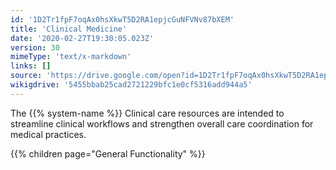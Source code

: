 ```yaml
---
id: '1D2Tr1fpF7oqAx0hsXkwT5D2RA1epjcGuNFVNv87bXEM'
title: 'Clinical Medicine'
date: '2020-02-27T19:30:05.023Z'
version: 30
mimeType: 'text/x-markdown'
links: []
source: 'https://drive.google.com/open?id=1D2Tr1fpF7oqAx0hsXkwT5D2RA1epjcGuNFVNv87bXEM'
wikigdrive: '5455bbab25cad2721229bfc1e0cf5316add944a5'
---
```

The {{% system-name %}} Clinical care resources are intended to streamline clinical workflows and strengthen overall care coordination for medical practices.

{{% children page="General Functionality" %}}

